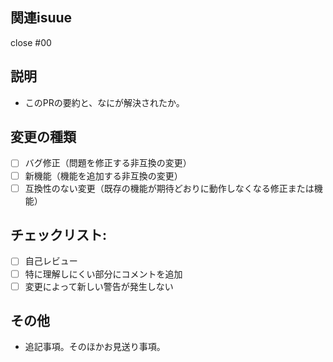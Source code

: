 ## 関連isuue
close #00

## 説明
- このPRの要約と、なにが解決されたか。

## 変更の種類

<!-- 該当しないオプションは削除してください。 --> 

- [ ] バグ修正（問題を修正する非互換の変更）
- [ ] 新機能（機能を追加する非互換の変更）
- [ ] 互換性のない変更（既存の機能が期待どおりに動作しなくなる修正または機能）

## チェックリスト:

- [ ] 自己レビュー
- [ ] 特に理解しにくい部分にコメントを追加
- [ ] 変更によって新しい警告が発生しない

## その他
- 追記事項。そのほかお見送り事項。